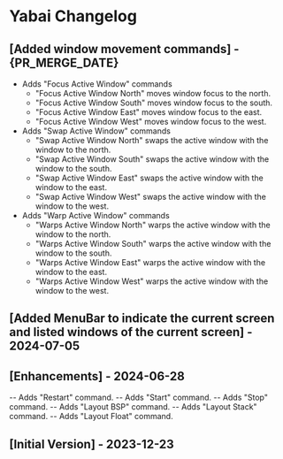 # Yabai Changelog

## [Added window movement commands] - {PR_MERGE_DATE}

- Adds "Focus Active Window" commands
  - "Focus Active Window North" moves window focus to the north.
  - "Focus Active Window South" moves window focus to the south.
  - "Focus Active Window East" moves window focus to the east.
  - "Focus Active Window West" moves window focus to the west.
- Adds "Swap Active Window" commands
  - "Swap Active Window North" swaps the active window with the window to the north.
  - "Swap Active Window South" swaps the active window with the window to the south.
  - "Swap Active Window East" swaps the active window with the window to the east.
  - "Swap Active Window West" swaps the active window with the window to the west.
- Adds "Warp Active Window" commands
  - "Warps Active Window North" warps the active window with the window to the north.
  - "Warps Active Window South" warps the active window with the window to the south.
  - "Warps Active Window East" warps the active window with the window to the east.
  - "Warps Active Window West" warps the active window with the window to the west.

## [Added MenuBar to indicate the current screen and listed windows of the current screen] - 2024-07-05

## [Enhancements] - 2024-06-28

-- Adds "Restart" command.
-- Adds "Start" command.
-- Adds "Stop" command.
-- Adds "Layout BSP" command.
-- Adds "Layout Stack" command.
-- Adds "Layout Float" command.

## [Initial Version] - 2023-12-23
